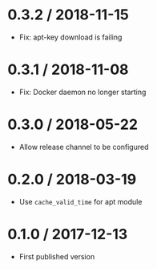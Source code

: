 # 0.3.2 / 2018-11-15

  * Fix: apt-key download is failing

# 0.3.1 / 2018-11-08

  * Fix: Docker daemon no longer starting

# 0.3.0 / 2018-05-22

  * Allow release channel to be configured

# 0.2.0 / 2018-03-19

  * Use `cache_valid_time` for apt module

# 0.1.0 / 2017-12-13

  * First published version
